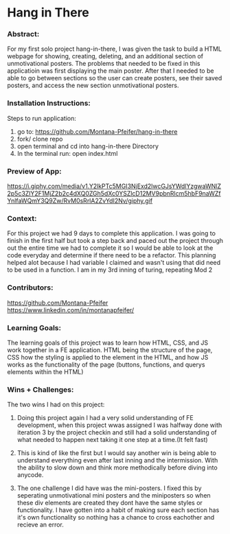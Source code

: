 # Hang in There  

### Abstract:
[//]: <> (Briefly describe what you built and its features. What problem is the app solving? How does this application solve that problem?)
For my first solo project hang-in-there, I was given the task to build a HTML webpage for showing, creating, deleting, and an additional section of unmotivational posters. The problems that needed to be fixed in this applicatioin was first displaying the main poster. After that I needed to be able to go between sections so the user can create posters, see their saved posters, and access the new section unmotivational posters.
### Installation Instructions:
[//]: <> (What steps does a person have to take to get your app cloned down and running?)
Steps to run application:
1. go to: https://github.com/Montana-Pfeifer/hang-in-there
2. fork/ clone repo
3. open terminal and cd into hang-in-there Directory
4. In the terminal run: open index.html

### Preview of App:
[//]: <> (Provide ONE gif or screenshot of your application - choose the "coolest" piece of functionality to show off. gifs preferred!)
https://i.giphy.com/media/v1.Y2lkPTc5MGI3NjExd2lwcGJsYWdlYzgwaWNlZ2p5c3ZlY2F1MjZ2b2c4dXQ0ZGh5dXc0YSZlcD12MV9pbnRlcm5hbF9naWZfYnlfaWQmY3Q9Zw/RvM0sRrlA2ZvYdI2Nv/giphy.gif

### Context:
[//]: <> (Give some context for the project here. How long did you have to work on it? How far into the Turing program are you?)
For this project we had 9 days to complete this application. I was going to finish in the first half but took a step back and paced out the project through out the entire time we had to complete it so I would be able to look at the code everyday and determine if there need to be a refactor. This planning helped alot because I had variable I claimed and wasn't using that did need to be used in a function.
I am in my 3rd inning of turing, repeating Mod 2

### Contributors:
[//]: <> (Who worked on this application? Link to your GitHub. Consider also providing LinkedIn link)
https://github.com/Montana-Pfeifer
https://www.linkedin.com/in/montanapfeifer/


### Learning Goals:
[//]: <> (What were the learning goals of this project? What tech did you work with?)
The learning goals of this project was to learn how HTML, CSS, and JS work together in a FE application.
HTML being the structure of the page, CSS how the styling is applied to the element in the HTML, and how JS works as the functionality of the page (buttons, functions, and querys elements within the HTML)

### Wins + Challenges:
[//]: <> (What are 2-3 wins you have from this project? What were some challenges you faced - and how did you get over them?)
The two wins I had on this  project:

1. Doing this project again I had a very solid understanding of FE development, when this project wwas assigned I was halfway done with iteration 3 by the project checkin and still had a solid understanding of what needed to happen next taking it one step at a time.(It felt fast)

2. This is kind of like the first but I would say another win is being able to understand everything even after last inning and the intermission. With the ability to slow down and think more methodically before diving into anycode.

3. The one challenge I did have was the mini-posters. I fixed this by seperating unmotivational mini posters and the miniposters so when these div elements are created they dont have the same styles or functionality. I have gotten into a habit of making sure each section has it's own functionality so nothing has a chance to cross eachother and recieve an error.